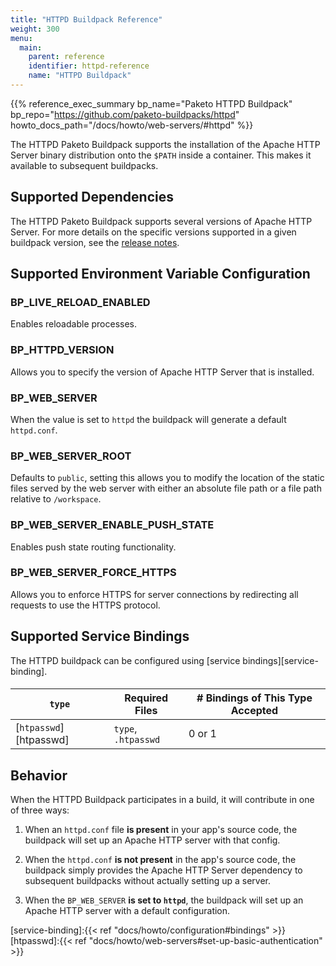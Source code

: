 ```yaml
---
title: "HTTPD Buildpack Reference"
weight: 300
menu:
  main:
    parent: reference
    identifier: httpd-reference
    name: "HTTPD Buildpack"
---
```


{{% reference_exec_summary bp_name="Paketo HTTPD Buildpack" bp_repo="https://github.com/paketo-buildpacks/httpd" howto_docs_path="/docs/howto/web-servers/#httpd" %}}

The HTTPD Paketo Buildpack supports the installation of the
Apache HTTP Server binary distribution
onto the `$PATH` inside a container. This makes it available to subsequent
buildpacks.

## Supported Dependencies

The HTTPD Paketo Buildpack supports several versions of Apache HTTP Server.
For more details on the specific versions supported in a given buildpack
version, see the [release
notes](https://github.com/paketo-buildpacks/httpd/releases).

## Supported Environment Variable Configuration

### BP_LIVE_RELOAD_ENABLED
Enables reloadable processes.

### BP_HTTPD_VERSION
Allows you to specify the version of Apache HTTP Server that is installed.

### BP_WEB_SERVER
When the value is set to `httpd` the buildpack will generate a default `httpd.conf`.

### BP_WEB_SERVER_ROOT
Defaults to `public`, setting this allows you to modify the location of the
static files served by the web server with either an absolute file path or a
file path relative to `/workspace`.

### BP_WEB_SERVER_ENABLE_PUSH_STATE
Enables push state routing functionality.

### BP_WEB_SERVER_FORCE_HTTPS
Allows you to enforce HTTPS for server connections by redirecting all requests
to use the HTTPS protocol.

## Supported Service Bindings
The HTTPD buildpack can be configured using [service bindings][service-binding].
####
| `type`                 | Required Files      | # Bindings of This Type Accepted |
|------------------------|---------------------|----------------------------------|
| [`htpasswd`][htpasswd] | `type`, `.htpasswd` | 0 or 1                           |

## Behavior
When the HTTPD Buildpack participates in a build, it will contribute in one of three ways:

1. When an `httpd.conf` file **is present** in your app's source code, the
   buildpack will set up an Apache HTTP server with that config.

1. When the `httpd.conf` **is not present** in the app's source code, the
   buildpack simply provides the Apache HTTP Server dependency to subsequent
   buildpacks without actually setting up a server.

1. When the `BP_WEB_SERVER` **is set to `httpd`**, the buildpack will set up an
   Apache HTTP server with a default configuration.

<!-- References -->
[service-binding]:{{< ref "docs/howto/configuration#bindings" >}}
[htpasswd]:{{< ref "docs/howto/web-servers#set-up-basic-authentication" >}}
